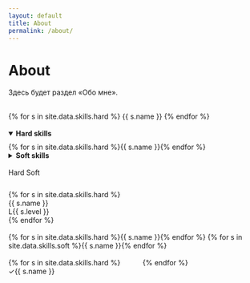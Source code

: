 ```yaml
---
layout: default
title: About
permalink: /about/
---
```


<h1>About</h1>
<p>Здесь будет раздел «Обо мне».</p>
<br>
<div class="skills skills-grid">
<!--  -->
  {% for s in site.data.skills.hard %}
    <span class="chip tooltip" data-tip="{{ s.note | default: '—' }}">{{ s.name }}</span>
  {% endfor %}
</div>
<br>
<div class="skills">
  <details open><summary><strong>Hard skills</strong></summary>
    <div class="skills-grid" style="margin-top:.6rem">
      {% for s in site.data.skills.hard %}<span class="chip">{{ s.name }}</span>{% endfor %}
    </div>
  </details>
  <details><summary><strong>Soft skills</strong></summary>
    <div class="skills-grid" style="margin-top:.6rem">
      {% for s in site.data.skills.soft %}<span class="chip outline">{{ s.name }}</span>{% endfor %}
    </div>
  </details>
</div>
<br>
<div class="skills">
  <input id="t1" type="radio" name="tab" checked hidden>
  <input id="t2" type="radio" name="tab" hidden>
  <div class="row" style="margin-bottom:.6rem">
    <label class="pill" for="t1">Hard</label>
    <label class="pill" for="t2">Soft</label>
  </div>
  <div style="display: none" class="hard">{% for s in site.data.skills.hard %}<span class="chip"> {{ s.name }}</span>{% endfor %}</div>
  <div style="display: none" class="soft">{% for s in site.data.skills.soft %}<span class="chip outline">{{ s.name }}</span>{% endfor %}</div>
  <style>
    #t1:checked ~ .hard { display:flex; gap:.6rem; flex-wrap:wrap }
    #t1:checked ~ .soft { display:none }
    #t2:checked ~ .hard { display:none }
    #t2:checked ~ .soft { display:flex; gap:.6rem; flex-wrap:wrap }
  </style>
</div>
<br>
<div class="skills">
  {% for s in site.data.skills.hard %}
    <div class="kv fadein" style="animation-delay: {{ forloop.index0 | times: 80 }}ms">
      <div>{{ s.name }}</div><div class="small">L{{ s.level }}</div>
      <div class="bar" style="grid-column:1/-1"><i style="--w: {{ s.level | times: 20 }}%"></i></div>
    </div>
  {% endfor %}
</div>
<br>
<div class="skills hscroll">
  {% for s in site.data.skills.hard %}<span class="chip">{{ s.name }}</span>{% endfor %}
  {% for s in site.data.skills.soft %}<span class="chip outline">{{ s.name }}</span>{% endfor %}
</div>
<br>
<div class="skills" style="columns: 2; column-gap: 2rem">
  {% for s in site.data.skills.hard %}
    <div class="check"><span>✓</span><span>{{ s.name }}</span></div>
  {% endfor %}
</div>
